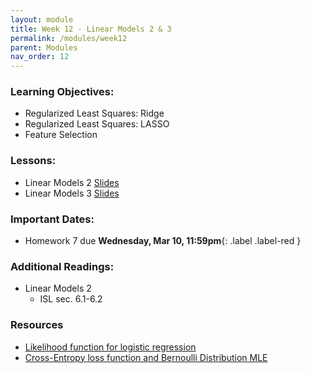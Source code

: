 ```yaml
---
layout: module
title: Week 12 - Linear Models 2 & 3
permalink: /modules/week12
parent: Modules
nav_order: 12
---
```


### Learning Objectives:
* Regularized Least Squares: Ridge
* Regularized Least Squares: LASSO
* Feature Selection



### Lessons:
* Linear Models 2 [Slides](https://xinchenyu.github.io/csc380-spring24/Slides/24s380_linear2.pdf)
* Linear Models 3 [Slides](https://xinchenyu.github.io/csc380-spring24/Slides/24s380_linear3.pdf)
 

### Important Dates:
* Homework 7 due **Wednesday, Mar 10, 11:59pm**{: .label .label-red }


### Additional Readings:
* Linear Models 2 
    * ISL sec. 6.1-6.2


### Resources
* [Likelihood function for logistic regression](https://www.stat.cmu.edu/~cshalizi/uADA/12/lectures/ch12.pdf)
* [Cross-Entropy loss function and Bernoulli Distribution MLE](https://towardsdatascience.com/where-did-the-binary-cross-entropy-loss-function-come-from-ac3de349a715)